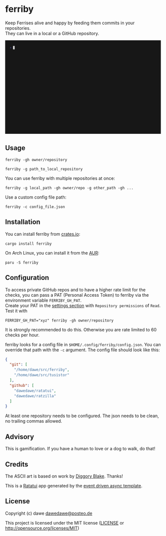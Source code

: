 # ferriby

Keep Ferrises alive and happy by feeding them commits in your repositories.  
They can live in a local or a GitHub repository.

![Ferriby demo recording](./vhs/ferriby.gif)

## Usage

```shell
ferriby -gh owner/repository
```

```shell
ferriby -g path_to_local_repository
```

You can use ferriby with multiple repositories at once:

```shell
ferriby -g local_path -gh owner/repo -g other_path -gh ...
```

Use a custom config file path:

```shell
ferriby -c config_file.json
```

## Installation

You can install ferriby from [crates.io](https://crates.io/crates/ferriby):

```shell
cargo install ferriby
```

On Arch Linux, you can install it from the [AUR](https://aur.archlinux.org/packages/ferriby):

```shell
paru -S ferriby
```

## Configuration

To access private GitHub repos and to have a higher rate limit for the checks,
you can pass a PAT (Personal Access Token) to ferriby via the environment variable `FERRIBY_GH_PAT`.  
Create your PAT in the [settings section](https://github.com/settings/personal-access-tokens) with `Repository permissions` of `Read`.
Test it with

```shell
FERRIBY_GH_PAT="xyz" ferriby -gh owner/repository
```

It is strongly recommended to do this. Otherwise you are rate limited to 60 checks per hour.


ferriby looks for a config file in `$HOME/.config/ferriby/config.json`. You can override that path with the `-c` argument.
The config file should look like this:

```json
{
  "git": [
    "/home/dawe/src/ferriby",
    "/home/dawe/src/tusistor"
  ],
  "github": [
    "dawedawe/ratatui",
    "dawedawe/ratzilla"
  ]
}
```

At least one repository needs to be configured. The json needs to be clean, no trailing commas allowed.

## Advisory

This is gamification. If you have a human to love or a dog to walk, do that!

## Credits

The ASCII art is based on work by [Diggory Blake](https://github.com/diggsey). Thanks!

This is a [Ratatui] app generated by the [event driven async template].

[Ratatui]: https://ratatui.rs
[event driven async template]: https://github.com/ratatui/templates/tree/main/event-driven-async

## License

Copyright (c) dawe <dawedawe@posteo.de>

This project is licensed under the MIT license ([LICENSE] or <http://opensource.org/licenses/MIT>)

[LICENSE]: ./LICENSE
